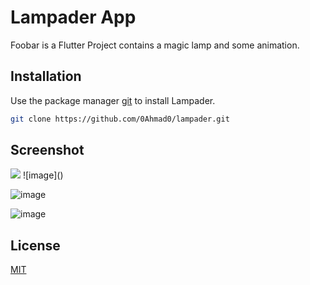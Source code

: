 # Lampader App

Foobar is a Flutter Project contains a magic lamp and some animation.

## Installation

Use the package manager [git](https://git-scm.com/downloads) to install Lampader.

```bash
git clone https://github.com/0Ahmad0/lampader.git
```

## Screenshot
<img src="https://github.com/user-attachments/assets/a5bb6a6a-e675-4b57-9e21-7b5abf3fde9c">
![image]()

![image](https://github.com/user-attachments/assets/0088877d-0fec-49f7-8101-e10d5481517c)

![image](https://github.com/user-attachments/assets/179da81c-6e8c-45e7-b6f3-fcc58b543ccd)
</div>

## License

[MIT](https://choosealicense.com/licenses/mit/)
